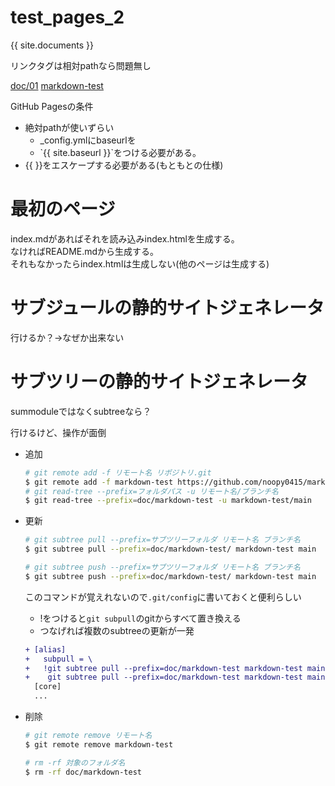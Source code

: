 
# test_pages_2

{{ site.documents }}

リンクタグは相対pathなら問題無し

[doc/01](doc/01.md)
[markdown-test](doc/markdown-test/README.md)

GitHub Pagesの条件

- 絶対pathが使いずらい
  - _config.ymlにbaseurlを
  - \`\{\{ site.baseurl \}\}\`をつける必要がある。
- \{\{  \}\}をエスケープする必要がある(もともとの仕様)

# 最初のページ

index.mdがあればそれを読み込みindex.htmlを生成する。  
なければREADME.mdから生成する。  
それもなかったらindex.htmlは生成しない(他のページは生成する)

# サブジュールの静的サイトジェネレータ

行けるか？→なぜか出来ない

# サブツリーの静的サイトジェネレータ

summoduleではなくsubtreeなら？

行けるけど、操作が面倒

- 追加

    ```sh
    # git remote add -f リモート名 リポジトリ.git
    $ git remote add -f markdown-test https://github.com/noopy0415/markdown-test.git
    # git read-tree --prefix=フォルダパス -u リモート名/ブランチ名
    $ git read-tree --prefix=doc/markdown-test -u markdown-test/main
    ```

- 更新

    ```sh
    # git subtree pull --prefix=サブツリーフォルダ リモート名 ブランチ名
    $ git subtree pull --prefix=doc/markdown-test/ markdown-test main

    # git subtree push --prefix=サブツリーフォルダ リモート名 ブランチ名
    $ git subtree push --prefix=doc/markdown-test/ markdown-test main
    ```

    このコマンドが覚えれないので`.git/config`に書いておくと便利らしい

    - !をつけると`git subpull`のgitからすべて置き換える
    - つなげれば複数のsubtreeの更新が一発

    ```diff
    + [alias]
    +   subpull = \
    +   !git subtree pull --prefix=doc/markdown-test markdown-test main && \
    +    git subtree pull --prefix=doc/markdown-test markdown-test main \
      [core]
      ...
    ```
- 削除

    ```sh
    # git remote remove リモート名
    $ git remote remove markdown-test

    # rm -rf 対象のフォルダ名
    $ rm -rf doc/markdown-test
    ```


